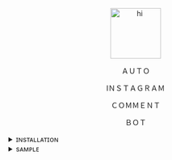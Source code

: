 <p align="center"> <img src="https://github.com/nihalnihu/AutoIG-CMT/blob/main/Sample%20Images/h.jpg" alt="hi" width="100" height="100"></p>

<p align="center">
ＡＵＴＯ</p>
<p align="center">
IＮＳＴＡＧＲＡＭ</p>
<p align="center">ＣＯＭＭＥＮＴ</p>
<p align="center">
ＢＯＴ</p>
<details>

 <summary>ɪɴsᴛᴀʟʟᴀᴛɪᴏɴ</summary>

#### _For Update and upgrade Packeges_
```
pkg update && pkg upgrade
```
### _Install Required Packeges_
```
pkg install git
```

```
pkg install unzip
```

### _Install The Tool in Your Terminal_
```
git clone https://github.com/nihalnihu/AutoIG-CMT.git
```

### _Open Directory_
```
cd AutoIG-CMT
```

### _Unzip The tool. You Have To Enter Password! Contact Me +91 9605945309_

```
unzip IG-CMT.zip
```
### _After Unzipped. Install Requirements__
```
pip install -r requirments.txt
```

### _Get Instagram Post ID (Must)_
```
python get_post_id.py
```
### _Send Auto Unlimited Comments._ 😜
```
python send_comment.py
```
</details>

<details>
 <summary>sᴀᴍᴘʟᴇ</summary>

 <img src="https://github.com/nihalnihu/AutoIG-CMT/blob/main/Sample%20Images/h.jpg" alt="Sending Comments">
</details>
